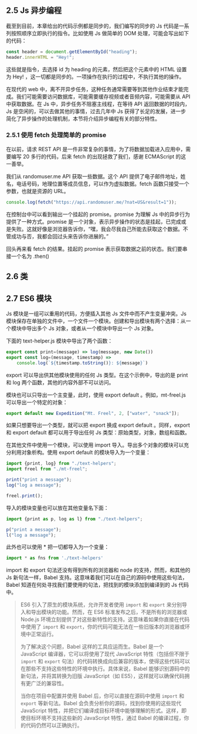 
## 2.5 Js 异步编程

截至到目前，本章给出的代码示例都是同步的，我们编写的同步的 Js 代码是一系列按照顺序立即执行的指令。比如使用 Js 做简单的 DOM 处理，可能会写出如下的代码：

```js
const header = document.getElementById("heading");
header.innerHTML = "Hey!";
```

这些就是指令，去选择 id 为 heading 的元素，然后把这个元素中的 HTML 设置为 Hey! ，这一切都是同步的。一项操作在执行的过程中，不执行其他的操作。

在现代的 web 中，离不开异步任务，这种任务通常需要等到其他作业结束才能完成。我们可能需要访问数据库，可能需要缓存视频或者音频内容，可能需要从 API 中获取数据。在 Js 中，异步任务不阻塞主线程，在等待 API 返回数据的时段内，Js 是空闲的，可以去做其他的事情，过去几年中 Js 获得了长足的发展，进一步简化了异步操作的处理机制，本节将介绍异步编程有关的部分特性。

### 2.5.1 使用 fetch 处理简单的 promise

在以前，请求 REST API 是一件非常复杂的事情，为了将数据加载进入应用中，需要编写 20 多行的代码，后来 fetch 的出现拯救了我们，感谢 ECMAScript 的这一善举。

我们从 randomuser.me API 获取一些数据。这个 API 提供了电子邮件地址，姓名，电话号码，地理位置等成员信息，可以作为虚拟数据。fetch 函数只接受一个参数，也就是资源的 URL。

```js
console.log(fetch("https://api.randomuser.me/?nat=US&result=1"));
```

在控制台中可以看到输出一个挂起的 promise。promise 为理解 Js 中的异步行为提供了一种方式。promise 是一个对象，表示异步操作的状态是挂起，已完成或是失败。这就好像是浏览器告诉你，“嘿，我会尽我自己所能去获取这个数据。不管成功与否，我都会回过头来告诉你进展的。”

回头再来看 fetch 的结果。挂起的 promise 表示获取数据之前的状态。我们要串接一个名为 .then() 
## 2.6 类

## 2.7 ES6 模块

Js 模块是一组可以重用的代码，方便插入其他 Js 文件中而不产生变量冲突。Js 模块保存在单独的文件中，一个文件一个模块。创建和导出模块有两个选择：从一个模块中导出多个 Js 对象，或者从一个模块中导出一个 Js 对象。

下面的 text-helper.js 模块中导出了两个函数：

```js
export const print=(message) => log(message, new Date())
export const log=(message, timestamp) => 
	console.log(`${timestamp.toString()}: ${message}`)
```

export 可以导出供其他模块使用的任何 Js 类型。在这个示例中，导出的是 print 和 log 两个函数，其他的内容外部不可以访问。

模块也可以只导出一个主变量，此时，使用 export default 。例如，mt-freel.js 可以导出一个特定的对象：

```js
export default new Expedition("Mt. Freel", 2, ["water", "snack"]);
```

如果只想要导出一个类型，就可以把 export 换成 export default 。同样，export 和 export default 都可以用于导出任何 Js 类型：原始类型，对象，数组和函数。

在其他文件中使用一个模块，可以使用 import 导入。导出多个对象的模块可以充分利用对象析构。使用 export default 的模块导入为一个变量：

```js
import {print, log} from "./text-helpers";
import freel from "./mt-freel";

print("print a message");
log("log a message");

freel.print();
```

导入的模块变量也可以放在其他变量名下面：

```js
import {print as p, log as l} from "./text-helpers";

p("print a message");
l("log a message");
```

此外也可以使用 * 把一切都导入为一个变量：

```js
import * as fns from './text-helpers'
```

import 和 export 句法还没有得到所有的浏览器和 node 的支持，然而，和其他的 Js 新句法一样，Babel 支持。这意味着我们可以在自己的源码中使用这些句法，Babel 知道在何处寻找我们要使用的句法，把找到的模块添加到编译到的 Js 代码中。

> ES6 引入了原生的模块系统，允许开发者使用 `import` 和 `export` 来分别导入和导出模块的功能。然而，在 ES6 标准发布之后，不是所有的浏览器或 Node.js 环境立刻提供了对这些新特性的支持。这意味着如果你直接在代码中使用了 `import` 和 `export`，你的代码可能无法在一些旧版本的浏览器或环境中正常运行。
> 
> 为了解决这个问题，Babel 这样的工具应运而生。Babel 是一个 JavaScript 编译器，它可以将使用了现代 JavaScript 特性（包括但不限于 `import` 和 `export` 句法）的代码转换成向后兼容的版本，使得这些代码可以在那些不支持这些特性的环境中执行。具体来说，Babel 能够识别源码中的新句法，并将其转换为旧版 JavaScript（如 ES5），这样就可以确保代码拥有更广泛的兼容性。
> 
> 当你在项目中配置并使用 Babel 后，你可以直接在源码中使用 `import` 和 `export` 等新句法。Babel 会负责分析你的源码，找到你使用的这些现代 JavaScript 特性，并把它们编译成目标环境中能够理解的形式。这样，即使目标环境不支持这些新的 JavaScript 特性，通过 Babel 的编译过程，你的代码仍然可以正确执行。

